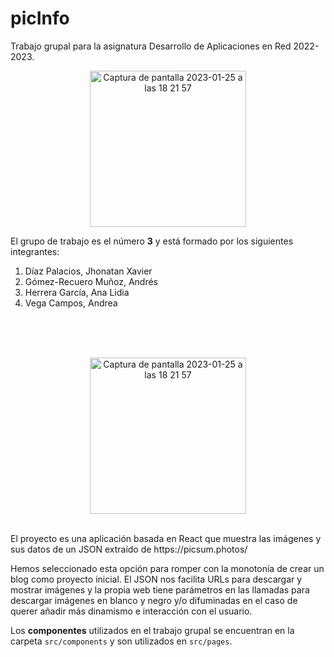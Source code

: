 # picInfo
Trabajo grupal para la asignatura Desarrollo de Aplicaciones en Red 2022-2023.<br>

<p align="center">
<img width="250" alt="Captura de pantalla 2023-01-25 a las 18 21 57" src="https://user-images.githubusercontent.com/47559101/214635877-f5f6ed9b-c013-42f6-9913-dc500631b446.png"> 
</p>

El grupo de trabajo es el número <b>3</b> y está formado por los siguientes integrantes:
<ol>
  <li>Díaz Palacios, Jhonatan Xavier </li>
  <li>Gómez-Recuero Muñoz, Andrés</li>
  <li>Herrera García, Ana Lidia</li>
  <li>Vega Campos, Andrea</li>
</ol>
<br>
<br>
<br>

<p align="center">
<img width="250" alt="Captura de pantalla 2023-01-25 a las 18 21 57" src="https://user-images.githubusercontent.com/47559101/214636120-e4b64f9e-06bc-451d-a2c5-25c70423e2e0.png"></p><br>
El proyecto es una aplicación basada en React que muestra las imágenes y sus datos de un JSON extraído de https://picsum.photos/


Hemos seleccionado esta opción para romper con la monotonía de crear un blog como proyecto inicial. El JSON nos facilita URLs para descargar y mostrar imágenes y la propia web tiene parámetros en las llamadas para descargar imágenes en blanco y negro y/o difuminadas en el caso de querer añadir más dinamismo e interacción con el usuario.

Los <b>componentes</b> utilizados en el trabajo grupal se encuentran en la carpeta <code>src/components</code> y son utilizados en <code>src/pages</code>.
